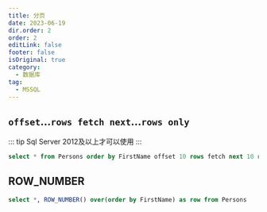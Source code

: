 ```yaml
---
title: 分页
date: 2023-06-19
dir.order: 2
order: 2
editLink: false
footer: false
isOriginal: true
category:
  - 数据库
tag:
  - MSSQL
---
```


## `offset`...`rows fetch next`...`rows only`

::: tip
Sql Server 2012及以上才可以使用
:::

```sql
select * from Persons order by FirstName offset 10 rows fetch next 10 rows only;
```

## ROW_NUMBER

```sql
select *, ROW_NUMBER() over(order by FirstName) as row from Persons
```

